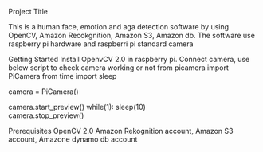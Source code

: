 Project Title

This is a human face, emotion and aga detection software by using OpenCV, Amazon Recokgnition, Amazon S3, Amazon db. The software use raspberry pi hardware and raspberri pi standard camera

Getting Started
Install OpenvCV 2.0 in raspberry pi. Connect camera, use below script to check camera working or not
from picamera import PiCamera
from time import sleep

camera = PiCamera()

camera.start_preview()
while(1):
    sleep(10)    
camera.stop_preview()


Prerequisites
OpenCV 2.0
Amazon Rekognition account, Amazon S3 account, Amazone dynamo db account

